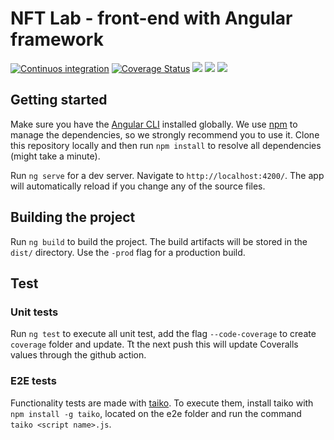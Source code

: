 # NFT Lab - front-end with Angular framework

[![Continuos integration](https://github.com/NFT-Lab/front-end-angular/actions/workflows/CI.yml/badge.svg?branch=main)](https://github.com/NFT-Lab/front-end-angular/actions/workflows/CI.yml) [![Coverage Status](https://coveralls.io/repos/github/NFT-Lab/front-end-angular/badge.svg?branch=develop)](https://coveralls.io/github/NFT-Lab/front-end-angular?branch=develop) [![](https://img.shields.io/badge/functional%20test-taiko-blue)](https://taiko.dev/)
[![](https://img.shields.io/badge/powered%20by-Sync%20Lab-9cf)](https://www.synclab.it/) [![](https://img.shields.io/badge/NFT%20Lab-frontend-blueviolet)](https://github.com/NFT-Lab/front-end-angular)


## Getting started

Make sure you have the [Angular CLI](https://angular.io/cli) installed globally. We use [npm](https://www.npmjs.com/) to manage the dependencies, so we strongly recommend you to use it. Clone this repository locally and then run `npm install` to resolve all dependencies (might take a minute).

Run `ng serve` for a dev server. Navigate to `http://localhost:4200/`. The app will automatically reload if you change any of the source files.

## Building the project
Run `ng build` to build the project. The build artifacts will be stored in the `dist/` directory. Use the `-prod` flag for a production build.

## Test

### Unit tests
Run `ng test` to execute all unit test, add the flag `--code-coverage` to create `coverage` folder and update. Tt the next push this will update Coveralls values through the github action.

### E2E tests 
Functionality tests are made with [taiko](https://taiko.dev/). To execute them, install taiko with `npm install -g taiko`, located on the e2e folder and run the command `taiko <script name>.js`.
